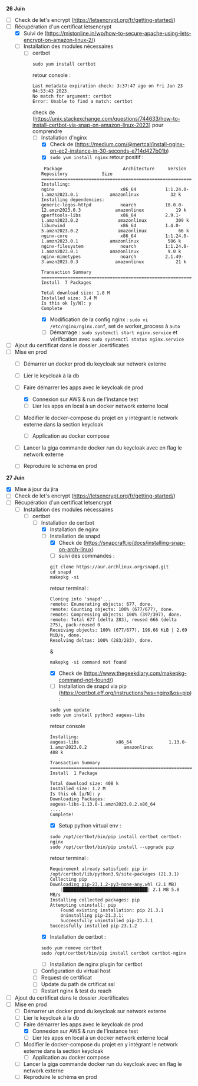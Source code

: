**26 Juin**
- [ ] Check de let's encrypt (https://letsencrypt.org/fr/getting-started/)
- [ ] Récupération d'un certificat letsencrypt
    - [x] Suivi de (https://mistonline.in/wp/how-to-secure-apache-using-lets-encrypt-on-amazon-linux-2/)
    - [ ] Installation des modules nécessaires
        - [ ] certbot
            ```
            sudo yum install certbot
            ```
            retour console : 
            ```
            Last metadata expiration check: 3:37:47 ago on Fri Jun 23 04:53:43 2023.
            No match for argument: certbot
            Error: Unable to find a match: certbot
            ```
            check de (https://unix.stackexchange.com/questions/744633/how-to-install-certbot-via-snap-on-amazon-linux-2023) pour comprendre
            - [ ] Installation d'nginx
                - [x] Check de (https://medium.com/@mertcal/install-nginx-on-ec2-instance-in-30-seconds-e714d427b01b)
                - [x] ```sudo yum install nginx```
                retour positif : 
                ```
                 Package                       Architecture     Version                            Repository             Size
                ===============================================================================================================
                Installing:
                nginx                         x86_64           1:1.24.0-1.amzn2023.0.1            amazonlinux            32 k
                Installing dependencies:
                generic-logos-httpd           noarch           18.0.0-12.amzn2023.0.3             amazonlinux            19 k
                gperftools-libs               x86_64           2.9.1-1.amzn2023.0.2               amazonlinux           309 k
                libunwind                     x86_64           1.4.0-5.amzn2023.0.2               amazonlinux            66 k
                nginx-core                    x86_64           1:1.24.0-1.amzn2023.0.1            amazonlinux           586 k
                nginx-filesystem              noarch           1:1.24.0-1.amzn2023.0.1            amazonlinux           9.0 k
                nginx-mimetypes               noarch           2.1.49-3.amzn2023.0.3              amazonlinux            21 k

                Transaction Summary
                ===============================================================================================================
                Install  7 Packages

                Total download size: 1.0 M
                Installed size: 3.4 M
                Is this ok [y/N]: y
                Complete
                ```
                - [x] Modification de la config nginx :
                ```sudo vi /etc/nginx/nginx.conf```, set de worker_process à ```auto```
                - [ ] Démarrage : ```sudo systemctl start nginx.service``` et vérification avec  ```sudo systemctl status nginx.service```
- [ ] Ajout du certificat dans le dossier ./certificates
- [ ] Mise en prod
    - [ ] Démarrer un docker prod du keycloak sur network externe
    - [ ] Lier le keycloak à la db
    - [ ] Faire démarrer les apps avec le keycloak de prod
        - [x] Connexion sur AWS & run de l'instance test 
        - [ ] Lier les apps en local à un docker network externe local
    - [ ] Modifier le docker-compose du projet en y intégrant le network externe dans la section keycloak
        - [ ] Application au docker compose
    - [ ] Lancer la giga commande docker run du keycloak avec en flag le network externe 
    - [ ] Reproduire le schéma en prod


**27 Juin**
- [x] Mise à jour du jira
- [ ] Check de let's encrypt (https://letsencrypt.org/fr/getting-started/)
- [ ] Récupération d'un certificat letsencrypt
    - [ ] Installation des modules nécessaires
        - [ ] certbot
            - [ ] Installation de certbot
                - [x] Installation de nginx
                - [ ] Installation de snapd
                    - [x] Check de (https://snapcraft.io/docs/installing-snap-on-arch-linux)
                    - [ ] suivi des commandes : 
                    ```
                    git clone https://aur.archlinux.org/snapd.git
                    cd snapd
                    makepkg -si
                    ```
                    retour terminal : 
                    ```
                    Cloning into 'snapd'...
                    remote: Enumerating objects: 677, done.
                    remote: Counting objects: 100% (677/677), done.
                    remote: Compressing objects: 100% (397/397), done.
                    remote: Total 677 (delta 283), reused 666 (delta 275), pack-reused 0
                    Receiving objects: 100% (677/677), 196.66 KiB | 2.69 MiB/s, done.
                    Resolving deltas: 100% (283/283), done.
                    ```
                    &
                    ```
                    makepkg -si command not found
                    ```
                    - [x] Check de (https://www.thegeekdiary.com/makepkg-command-not-found/)
                    - [ ] Installation de snapd via pip (https://certbot.eff.org/instructions?ws=nginx&os=pip) : 
                    ```
                    sudo yum update
                    sudo yum install python3 augeas-libs
                    ```
                    retour console
                    ```
                    Installing:
                    augeas-libs              x86_64              1.13.0-1.amzn2023.0.2              amazonlinux              408 k

                    Transaction Summary
                    ================================================================================================================
                    Install  1 Package

                    Total download size: 408 k
                    Installed size: 1.2 M
                    Is this ok [y/N]: y
                    Downloading Packages:
                    augeas-libs-1.13.0-1.amzn2023.0.2.x86_64
                    ....
                    Complete!
                    ```
                    - [x] Setup python virtual env :
                    ```
                    sudo /opt/certbot/bin/pip install certbot certbot-nginx
                    sudo /opt/certbot/bin/pip install --upgrade pip
                    ```
                    retour terminal : 
                    ```
                    Requirement already satisfied: pip in /opt/certbot/lib/python3.9/site-packages (21.3.1)
                    Collecting pip
                    Downloading pip-23.1.2-py3-none-any.whl (2.1 MB)
                        |████████████████████████████████| 2.1 MB 5.8 MB/s
                    Installing collected packages: pip
                    Attempting uninstall: pip
                        Found existing installation: pip 21.3.1
                        Uninstalling pip-21.3.1:
                        Successfully uninstalled pip-21.3.1
                    Successfully installed pip-23.1.2
                    ```
                - [x] Installation de certbot : 
                ```
                sudo yum remove certbot
                sudo /opt/certbot/bin/pip install certbot certbot-nginx
                ```
                - [ ] Installation de nginx plugin for certbot
            - [ ] Configuration du virtual host
            - [ ] Request de certificat
            - [ ] Update du path de crtificat ssl
            - [ ] Restart nginx & test du reach  
- [ ] Ajout du certificat dans le dossier ./certificates
- [ ] Mise en prod
    - [ ] Démarrer un docker prod du keycloak sur network externe
    - [ ] Lier le keycloak à la db
    - [ ] Faire démarrer les apps avec le keycloak de prod
        - [x] Connexion sur AWS & run de l'instance test 
        - [ ] Lier les apps en local à un docker network externe local
    - [ ] Modifier le docker-compose du projet en y intégrant le network externe dans la section keycloak
        - [ ] Application au docker compose
    - [ ] Lancer la giga commande docker run du keycloak avec en flag le network externe 
    - [ ] Reproduire le schéma en prod
